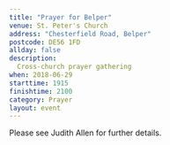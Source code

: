 ```yaml
---
title: "Prayer for Belper"
venue: St. Peter's Church
address: "Chesterfield Road, Belper"
postcode: DE56 1FD
allday: false
description: 
  Cross-church prayer gathering
when: 2018-06-29
starttime: 1915
finishtime: 2100
category: Prayer
layout: event
---
```

Please see Judith Allen for further details.
